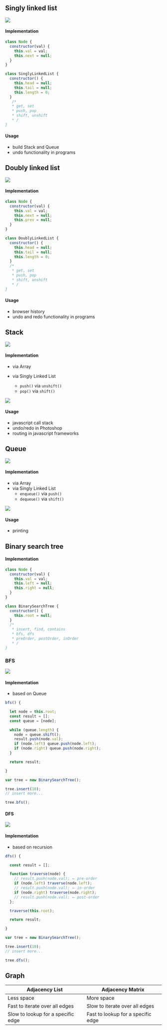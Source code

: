 ## Singly linked list

![](assets/2020-05-02_18h15_59.jpg)

#### Implementation

```js
class Node {
  constructor(val) {
    this.val = val;
    this.next = null;
  }
}
```

```js
class SinglyLinkedList {
  constructor() {
    this.head = null;
    this.tail = null;
    this.length = 0;
  }
   /*
   * get, set
   * push, pop
   * shift, unshift
   * /
}
```

#### Usage

- build Stack and Queue
- undo functionality in programs

## Doubly linked list

![](assets/2020-05-02_18h17_40.jpg)

#### Implementation

```js
class Node {
  constructor(val) {
    this.val = val;
    this.next = null;
    this.prev = null;
  }
}
```

```js
class DoublyLinkedList {
  constructor() {
    this.head = null;
    this.tail = null;
    this.length = 0;
  }
  /*
   * get, set
   * push, pop
   * shift, unshift
   * /
}
```

#### Usage

- browser history
- undo and redo functionality in programs

## Stack

![](assets/stack.jpg)

#### Implementation

- via Array
- via Singly Linked List

  - `push()` via `unshift()`
  - `pop()` via `shift()`

![](assets/unshift-shift.gif)

#### Usage

- javascript call stack
- undo/redo in Photoshop
- routing in javascript frameworks

## Queue

![](assets/queue.jpg)

#### Implementation

- via Array
- via Singly Linked List
  - `enqueue()` via `push()`
  - `dequeue()` via `shift()`

![](assets/push-shift.gif)

#### Usage

- printing

## Binary search tree

#### Implementation

```js
class Node {
  constructor(val) {
    this.val = val;
    this.left = null;
    this.right = null;
  }
}
```

```js
class BinarySearchTree {
  constructor() {
    this.root = null;
  }
  /*
   * insert, find, contains
   * bfs, dfs
   * preOrder, postOrder, inOrder
   * /
}
```

### BFS

![](assets/bfs.gif)

#### Implementation

- based on Queue

```js
bfs() {

  let node = this.root;
  const result = [];
  const queue = [node];

  while (queue.length) {
    node = queue.shift(); 
    result.push(node.val);
    if (node.left) queue.push(node.left);
    if (node.right) queue.push(node.right);
  }

  return result;

}

var tree = new BinarySearchTree();

tree.insert(10);
// insert more...

tree.bfs(); 
```

#### DFS

![](assets/inorder.gif)

#### Implementation

- based on recursion

```js
dfs() {

  const result = [];

  function traverse(node) {
    // result.push(node.val); ⭠ pre-order
    if (node.left) traverse(node.left);
    // result.push(node.val); ⭠ in-order
    if (node.right) traverse(node.right);
    // result.push(node.val); ⭠ post-order
  };

  traverse(this.root);

  return result;

}

var tree = new BinarySearchTree();

tree.insert(10);
// insert more...

tree.dfs(); 
```

## Graph

| Adjacency List                     | Adjacency Matrix                   |
| ---------------------------------- | ---------------------------------- |
| Less space                         | More space                         |
| Fast to iterate over all edges     | Slow to iterate over all edges     |
| Slow to lookup for a specific edge | Fast to lookup for a specific edge |

